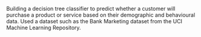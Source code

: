 Building a decision tree classifier to predict whether a customer will purchase a product or service based on their demographic and behavioural data. Used a dataset such as the Bank Marketing dataset from the UCI Machine Learning Repository.

